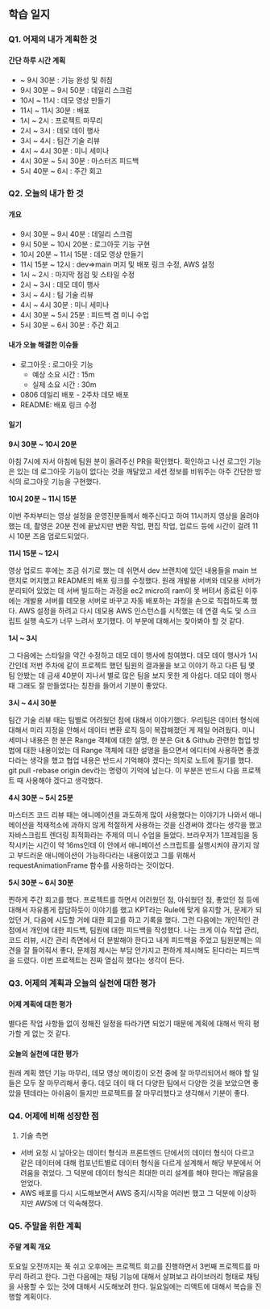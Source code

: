 ## 학습 일지

### Q1. 어제의 내가 계획한 것 <!-- 간단하게 시간단위로 계획한 일 작성 -->

#### 간단 하루 시간 계획 

- ~ 9시 30분 : 기능 완성 및 취침
- 9시 30분 ~ 9시 50분 : 데일리 스크럼
- 10시 ~ 11시 : 데모 영상 만들기
- 11시 ~ 11시 30분 : 배포
- 1시 ~ 2시 : 프로젝트 마무리
- 2시 ~ 3시 : 데모 데이 행사
- 3시 ~ 4시 : 팀간 기술 리뷰
- 4시 ~ 4시 30분 : 미니 세미나
- 4시 30분 ~ 5시 30분 : 마스터즈 피드백
- 5시 40분 ~ 6시 : 주간 회고

### Q2. 오늘의 내가 한 것 <!-- 간단하게 시간단위로 한 일 작성 -->

#### 개요

- 9시 30분 ~ 9시 40분 : 데일리 스크럼
- 9시 50분 ~ 10시 20분 : 로그아웃 기능 구현
- 10시 20분 ~ 11시 15분 : 데모 영상 만들기
- 11시 15분 ~ 12시 : dev=>main 머지 및 배포 링크 수정, AWS 설정
- 1시 ~ 2시 : 마지막 점검 및 스타일 수정
- 2시 ~ 3시 : 데모 데이 행사
- 3시 ~ 4시 : 팀 기술 리뷰
- 4시 ~ 4시 30분 : 미니 세미나
- 4시 30분 ~ 5시 25분 : 피드백 겸 미니 수업
- 5시 30분 ~ 6시 30분 : 주간 회고

#### 내가 오늘 해결한 이슈들

- 로그아웃 : 로그아웃 기능
  - 예상 소요 시간 : 15m
  - 실제 소요 시간 : 30m
- 0806 데일리 배포 - 2주차 데모 배포
- README: 배포 링크 수정

#### 일기

**9시 30분 ~ 10시 20분**

아침 7시에 자서 아침에 팀원 분이 올려주신 PR을 확인했다. 확인하고 나선 로그인 기능은 있는 데 로그아웃 기능이 없다는 것을 깨달았고 세션 정보를 비워주는 아주 간단한 방식의 로그아웃 기능을 구현했다. 

**10시 20분 ~ 11시 15분**

이번 주차부터는 영상 설정을 운영진분들께서 해주신다고 하여 11시까지 영상을 올려야 했는 데, 촬영은 20분 전에 끝났지만 변환 작업, 편집 작업, 업로드 등에 시간이 걸려 11시 10분 즈음 업로드되었다. 

**11시 15분 ~ 12시**

영상 업로드 후에는 조금 쉬기로 했는 데 쉬면서 dev 브랜치에 있던 내용들을 main 브랜치로 머지했고 README의 배포 링크를 수정했다. 원래 개발용 서버와 데모용 서버가 분리되어 있었는 데 서버 빌드하는 과정을 ec2 micro의 ram이 못 버텨서 종료된 이후에는 개발용 서버를 데모용 서버로 바꾸고 자동 배포하는 과정을 손으로 직접하도록 했다. AWS 설정을 하려고 다시 데모용 AWS 인스턴스를 시작했는 데 연결 속도 및 스크립트 실행 속도가 너무 느려서 포기했다. 이 부분에 대해서는 찾아봐야 할 것 같다. 

**1시 ~ 3시**

그 다음에는 스타일을 약간 수정하고 데모 데이 행사에 참여했다. 데모 데이 행사가 1시간인데 저번 주차에 같이 프로젝트 했던 팀원의 결과물을 보고 이야기 하고 다른 팀 몇 팀 안봤는 데 금새 40분이 지나서 별로 많은 팀을 보지 못한 게 아쉽다. 데모 데이 행사 때 그래도 잘 만들었다는 칭찬을 들어서 기분이 좋았다. 

**3시 ~ 4시 30분**

팀간 기술 리뷰 때는 팀별로 어려웠던 점에 대해서 이야기했다. 우리팀은 데이터 형식에 대해서 미리 지정을 안해서 데이터 변환 로직 등이 복잡해졌던 게 제일 어려웠다. 미니 세미나 내용은 한 분은 Range 객체에 대한 설명, 한 분은 Git & Github 관련한 협업 방법에 대한 내용이었는 데 Range 객체에 대한 설명을 들으면서 에디터에 사용하면 좋겠다라는 생각을 했고 협업 내용은 반드시 기억해야 겠다는 의지로 노트에 필기를 했다. git pull -rebase origin dev라는 명령이 기억에 남는다. 이 부분은 반드시 다음 프로젝트 때 사용해야 겠다고 생각했다. 

**4시 30분 ~ 5시 25분**

마스터즈 코드 리뷰 때는 애니메이션을 과도하게 많이 사용했다는 이야기가 나와서 애니메이션을 적재적소에 과하지 않게 적절하게 사용하는 것을 신경써야 겠다는 생각을 했고 자바스크립트 렌더링 최적화라는 주제의 미니 수업을 들었다. 브라우저가 1프레임을 동작시키는 시간이 약 16ms인데 이 안에서 애니메이션 스크립트를 실행시켜야 끊기지 않고 부드러운 애니메이션이 가능하다라는 내용이었고 그를 위해서 requestAnimationFrame 함수를 사용하라는 것이었다. 

**5시 30분 ~ 6시 30분**

찐하게 주간 회고를 했다. 프로젝트를 하면서 어려웠던 점, 아쉬웠던 점, 좋았던 점 등에 대해서 자유롭게 잡담하듯이 이야기를 했고 KPT라는 Rule에 맞게 유지할 거, 문제가 되었던 거, 다음에 시도할 거에 대한 회고를 하고 기록을 했다. 그런 다음에는 개인적인 관점에서 개인에 대한 피드백, 팀원에 대한 피드백을 작성했다. 나는 크게 이슈 작업 관리, 코드 리뷰, 시간 관리 측면에서 더 분발해야 한다고 내게 피드백을 주었고 팀원분께는 의견을 잘 들어줘서 좋다, 문제점 제시는 부담 안가지고 편하게 제시해도 된다라는 피드백을 드렸다. 이번 프로젝트는 진짜 열심히 했다는 생각이 든다.

### Q3. 어제의 계획과 오늘의 실천에 대한 평가 <!-- 어제 계획에 대한 평가, 오늘 실천에 대한 평가 -->

#### 어제 계획에 대한 평가

별다른 작업 사항들 없이 정해진 일정을 따라가면 되었기 때문에 계획에 대해서 딱히 평가할 게 없는 것 같다.

#### 오늘의 실천에 대한 평가

원래 계획 했던 기능 마무리, 데모 영상 메이킹이 오전 중에 잘 마무리되어서 해야 할 일들은 모두 잘 마무리해서 좋다. 데모 데이 때 더 다양한 팀에서 다양한 것을 보았으면 좋았을 텐데라는 아쉬움이 들지만 프로젝트를 잘 마무리했다고 생각해서 기분이 좋다.

### Q4. 어제에 비해 성장한 점 <!-- 어제에 비해 더 배운 것들 -->

1. 기술 측면

- 서버 요청 시 날아오는 데이터 형식과 프론트엔드 단에서의 데이터 형식이 다르고 같은 데이터에 대해 컴포넌트별로 데이터 형식을 다르게 설계해서 해당 부분에서 어려움을 겪었다. 그 덕분에 데이터 형식은 최대한 미리 설계를 해야 한다는 깨달음을 얻었다.
- AWS 배포를 다시 시도해보면서 AWS 중지/시작을 여러번 했고 그 덕분에 이상하지만 AWS에 더 익숙해졌다.

### Q5. 주말을 위한 계획

#### 주말 계획 개요

토요일 오전까지는 푹 쉬고 오후에는 프로젝트 회고를 진행하면서 3번째 프로젝트를 마무리 하려고 한다. 그런 다음에는 채팅 기능에 대해서 살펴보고 라이브러리 형태로 채팅을 사용할 수 있는 것에 대해서 시도해보려 한다. 일요일에는 리액트에 대해서 복습을 진행할 계획이다.